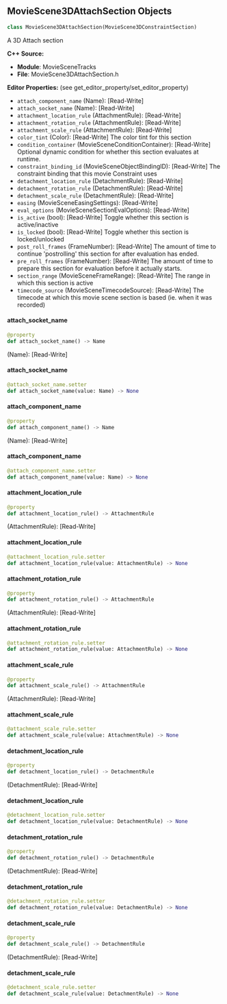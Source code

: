 ## MovieScene3DAttachSection Objects

```python
class MovieScene3DAttachSection(MovieScene3DConstraintSection)
```

A 3D Attach section

**C++ Source:**

- **Module**: MovieSceneTracks
- **File**: MovieScene3DAttachSection.h

**Editor Properties:** (see get_editor_property/set_editor_property)

- ``attach_component_name`` (Name):  [Read-Write]
- ``attach_socket_name`` (Name):  [Read-Write]
- ``attachment_location_rule`` (AttachmentRule):  [Read-Write]
- ``attachment_rotation_rule`` (AttachmentRule):  [Read-Write]
- ``attachment_scale_rule`` (AttachmentRule):  [Read-Write]
- ``color_tint`` (Color):  [Read-Write] The color tint for this section
- ``condition_container`` (MovieSceneConditionContainer):  [Read-Write] Optional dynamic condition for whether this section evaluates at runtime.
- ``constraint_binding_id`` (MovieSceneObjectBindingID):  [Read-Write] The constraint binding that this movie Constraint uses
- ``detachment_location_rule`` (DetachmentRule):  [Read-Write]
- ``detachment_rotation_rule`` (DetachmentRule):  [Read-Write]
- ``detachment_scale_rule`` (DetachmentRule):  [Read-Write]
- ``easing`` (MovieSceneEasingSettings):  [Read-Write]
- ``eval_options`` (MovieSceneSectionEvalOptions):  [Read-Write]
- ``is_active`` (bool):  [Read-Write] Toggle whether this section is active/inactive
- ``is_locked`` (bool):  [Read-Write] Toggle whether this section is locked/unlocked
- ``post_roll_frames`` (FrameNumber):  [Read-Write] The amount of time to continue 'postrolling' this section for after evaluation has ended.
- ``pre_roll_frames`` (FrameNumber):  [Read-Write] The amount of time to prepare this section for evaluation before it actually starts.
- ``section_range`` (MovieSceneFrameRange):  [Read-Write] The range in which this section is active
- ``timecode_source`` (MovieSceneTimecodeSource):  [Read-Write] The timecode at which this movie scene section is based (ie. when it was recorded)

<a id="unreal.MovieScene3DAttachSection.attach_socket_name"></a>

#### attach_socket_name

```python
@property
def attach_socket_name() -> Name
```

(Name):  [Read-Write]

<a id="unreal.MovieScene3DAttachSection.attach_socket_name"></a>

#### attach_socket_name

```python
@attach_socket_name.setter
def attach_socket_name(value: Name) -> None
```

<a id="unreal.MovieScene3DAttachSection.attach_component_name"></a>

#### attach_component_name

```python
@property
def attach_component_name() -> Name
```

(Name):  [Read-Write]

<a id="unreal.MovieScene3DAttachSection.attach_component_name"></a>

#### attach_component_name

```python
@attach_component_name.setter
def attach_component_name(value: Name) -> None
```

<a id="unreal.MovieScene3DAttachSection.attachment_location_rule"></a>

#### attachment_location_rule

```python
@property
def attachment_location_rule() -> AttachmentRule
```

(AttachmentRule):  [Read-Write]

<a id="unreal.MovieScene3DAttachSection.attachment_location_rule"></a>

#### attachment_location_rule

```python
@attachment_location_rule.setter
def attachment_location_rule(value: AttachmentRule) -> None
```

<a id="unreal.MovieScene3DAttachSection.attachment_rotation_rule"></a>

#### attachment_rotation_rule

```python
@property
def attachment_rotation_rule() -> AttachmentRule
```

(AttachmentRule):  [Read-Write]

<a id="unreal.MovieScene3DAttachSection.attachment_rotation_rule"></a>

#### attachment_rotation_rule

```python
@attachment_rotation_rule.setter
def attachment_rotation_rule(value: AttachmentRule) -> None
```

<a id="unreal.MovieScene3DAttachSection.attachment_scale_rule"></a>

#### attachment_scale_rule

```python
@property
def attachment_scale_rule() -> AttachmentRule
```

(AttachmentRule):  [Read-Write]

<a id="unreal.MovieScene3DAttachSection.attachment_scale_rule"></a>

#### attachment_scale_rule

```python
@attachment_scale_rule.setter
def attachment_scale_rule(value: AttachmentRule) -> None
```

<a id="unreal.MovieScene3DAttachSection.detachment_location_rule"></a>

#### detachment_location_rule

```python
@property
def detachment_location_rule() -> DetachmentRule
```

(DetachmentRule):  [Read-Write]

<a id="unreal.MovieScene3DAttachSection.detachment_location_rule"></a>

#### detachment_location_rule

```python
@detachment_location_rule.setter
def detachment_location_rule(value: DetachmentRule) -> None
```

<a id="unreal.MovieScene3DAttachSection.detachment_rotation_rule"></a>

#### detachment_rotation_rule

```python
@property
def detachment_rotation_rule() -> DetachmentRule
```

(DetachmentRule):  [Read-Write]

<a id="unreal.MovieScene3DAttachSection.detachment_rotation_rule"></a>

#### detachment_rotation_rule

```python
@detachment_rotation_rule.setter
def detachment_rotation_rule(value: DetachmentRule) -> None
```

<a id="unreal.MovieScene3DAttachSection.detachment_scale_rule"></a>

#### detachment_scale_rule

```python
@property
def detachment_scale_rule() -> DetachmentRule
```

(DetachmentRule):  [Read-Write]

<a id="unreal.MovieScene3DAttachSection.detachment_scale_rule"></a>

#### detachment_scale_rule

```python
@detachment_scale_rule.setter
def detachment_scale_rule(value: DetachmentRule) -> None
```

<a id="unreal.MovieScene3DPathSection"></a>